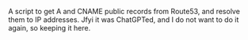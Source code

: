 A script to get A and CNAME public records from Route53, and resolve them to IP addresses. Jfyi it was ChatGPTed, and I do not want to do it again, so keeping it here.

